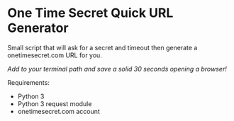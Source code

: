 # One Time Secret Quick URL Generator 

Small script that will ask for a secret and timeout then generate a onetimesecret.com URL for you.

*Add to your terminal path and save a solid 30 seconds opening a browser!*

Requirements:
- Python 3
- Python 3 request module
- onetimesecret.com account
